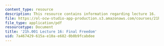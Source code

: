 ```yaml
---
content_type: resource
description: This resource contains information regarding lecture 16.
file: https://ol-ocw-studio-app-production.s3.amazonaws.com/courses/21h-001-how-to-stage-a-revolution-fall-2013/7a467429615ae10ae6820b0b9fcabdee_MIT21H_001F13_lec_16.pdf
file_type: application/pdf
resourcetype: Document
title: '21h.001 Lecture 16: Final Freedom'
uid: 7a467429-615a-e10a-e682-0b0b9fcabdee
---
```

